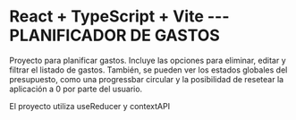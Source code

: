 # React + TypeScript + Vite --- PLANIFICADOR DE GASTOS

Proyecto para planificar gastos.
Incluye las opciones para eliminar, editar y filtrar el listado de gastos. También, se pueden ver los estados globales del presupuesto, como una progressbar circular y la posibilidad de resetear la aplicación a 0 por parte del usuario.

El proyecto utiliza useReducer y contextAPI
